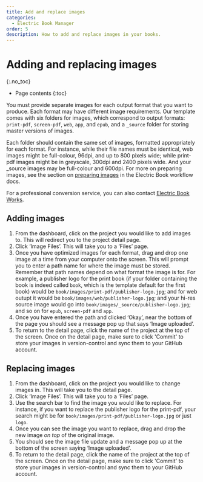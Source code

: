 ```yaml
---
title: Add and replace images
categories:
  - Electric Book Manager
order: 5
description: How to add and replace images in your books.
---
```


# Adding and replacing images
{:.no_toc}

* Page contents
{:toc}

You must provide separate images for each output format that you want to produce. Each format may have different image requirements. Our template comes with six folders for images, which correspond to output formats: `print-pdf`, `screen-pdf`, `web`, `app`, and `epub`, and a `_source` folder for storing master versions of images.

Each folder should contain the same set of images, formatted appropriately for each format. For instance, while their file names must be identical, web images might be full-colour, 96dpi, and up to 800 pixels wide; while print-pdf images might be in greyscale, 300dpi and 2400 pixels wide. And your _source images may be full-colour and 600dpi. For more on preparing images, see the section on [preparing images](https://electricbookworks.github.io/electric-book/docs/images/preparing-images.html) in the Electric Book workflow docs.

For a professional conversion service, you can also contact [Electric Book Works](https://electricbookworks.com).

## Adding images

1. From the dashboard, click on the project you would like to add images to. This will redirect you to the project detail page.
2. Click ‘Image Files’. This will take you to a ‘Files’ page.
3. Once you have optimized images for each format, drag and drop one image at a time from your computer onto the screen. This will prompt you to enter a path name for where the image must be stored. Remember that path names depend on what format the image is for. For example, a publisher logo for the print book (if your folder containing the book is indeed called `book`, which is the template default for the first book) would be `book/images/print-pdf/publisher-logo.jpg`; and for web outupt it would be `book/images/web/publisher-logo.jpg`; and your hi-res source image would go into `book/images/_source/publisher-logo.jpg`; and so on for `epub`, `screen-pdf` and `app`.
4. Once you have entered the path and clicked ‘Okay’, near the bottom of the page you should see a message pop up that says ‘Image uploaded’.
5. To return to the detail page, click the name of the project at the top of the screen. Once on the detail page, make sure to click 'Commit' to store your images in version-control and sync them to your GitHub account.

## Replacing images

1. From the dashboard, click on the project you would like to change images in. This will take you to the detail page.
2. Click ‘Image Files’. This will take you to a ‘Files’ page.
3. Use the search bar to find the image you would like to replace. For instance, if you want to replace the publisher logo for the print-pdf, your search might be for `book/images/print-pdf/publisher-logo.jpg` or just `logo`.
4. Once you can see the image you want to replace, drag and drop the new image *on top* of the original image.
5. You should see the image file update and a message pop up at the bottom of the screen saying ‘Image uploaded’.
5. To return to the detail page, click the name of the project at the top of the screen. Once on the detail page, make sure to click 'Commit' to store your images in version-control and sync them to your GitHub account.
